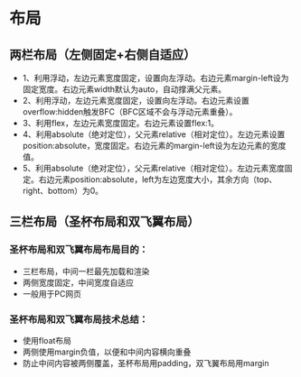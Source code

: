 # 布局
## 两栏布局（左侧固定+右侧自适应）
- 1、利用浮动，左边元素宽度固定，设置向左浮动。右边元素margin-left设为固定宽度。右边元素width默认为auto，自动撑满父元素。
- 2、利用浮动，左边元素宽度固定，设置向左浮动。右边元素设置overflow:hidden触发BFC（BFC区域不会与浮动元素重叠）。
- 3、利用flex，左边元素宽度固定。右边元素设置flex:1。
- 4、利用absolute（绝对定位），父元素relative（相对定位）。左边元素设置position:absolute，宽度固定。右边元素的margin-left设为左边元素的宽度值。
- 5、利用absolute（绝对定位），父元素relative（相对定位）。左边元素宽度固定。右边元素position:absolute，left为左边宽度大小，其余方向（top、right、bottom）为0。

## 三栏布局（圣杯布局和双飞翼布局）
### 圣杯布局和双飞翼布局布局目的：
- 三栏布局，中间一栏最先加载和渲染
- 两侧宽度固定，中间宽度自适应
- 一般用于PC网页

### 圣杯布局和双飞翼布局技术总结：
- 使用float布局
- 两侧使用margin负值，以便和中间内容横向重叠
- 防止中间内容被两侧覆盖，圣杯布局用padding，双飞翼布局用margin
